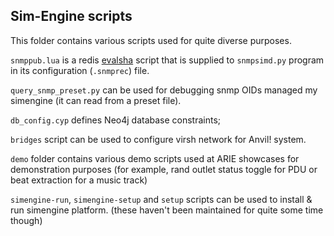 ## Sim-Engine scripts

This folder contains various scripts used for quite diverse purposes.

`snmppub.lua` is a redis [evalsha](https://redis.io/commands/eval) script that is supplied to `snmpsimd.py` program in its configuration (`.snmprec`) file.

`query_snmp_preset.py` can be used for debugging snmp OIDs managed my simengine (it can read from a preset file).

`db_config.cyp` defines Neo4j database constraints;

`bridges` script can be used to configure virsh network for Anvil! system.

`demo` folder contains various demo scripts used at ARIE showcases for demonstration purposes (for example, rand outlet status toggle for PDU or beat extraction for a music track)

`simengine-run`, `simengine-setup` and `setup` scripts can be used to install & run simengine platform. (these haven't been maintained for quite some time though)
